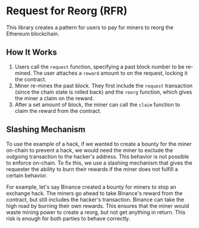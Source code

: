 Request for Reorg (RFR)
===

This library creates a pattern for users to pay for miners to reorg the Ethereum blockchain.

How It Works
---

1. Users call the `request` function, specifying a past block number to be re-mined. The user attaches a `reward` amount to on the request, locking it the contract.
2. Miner re-mines the past block. They first include the `request` transaction (since the chain state is rolled back) and the `reorg` function, which gives the miner a claim on the reward.
3. After a set amount of block, the miner can call the `claim` function to claim the reward from the contract.

Slashing Mechanism
---

To use the example of a hack, if we wanted to create a bounty for the miner on-chain to prevent a hack, we would need the miner to exclude the outgoing transaction to the hacker's address. This behavior is not possible to enforce on-chain. To fix this, we use a slashing mechanism that gives the requester the ability to burn their rewards if the miner does not fulfill a certain behavior. 

For example, let's say Binance created a bounty for miners to stop an exchange hack. The miners go ahead to take Binance's reward from the contract, but still includes the hacker's transaction. Binance can take the high road by burning their own rewards. This ensures that the miner would waste mining power to create a reorg, but not get anything in return. This risk is enough for both parties to behave correctly.
